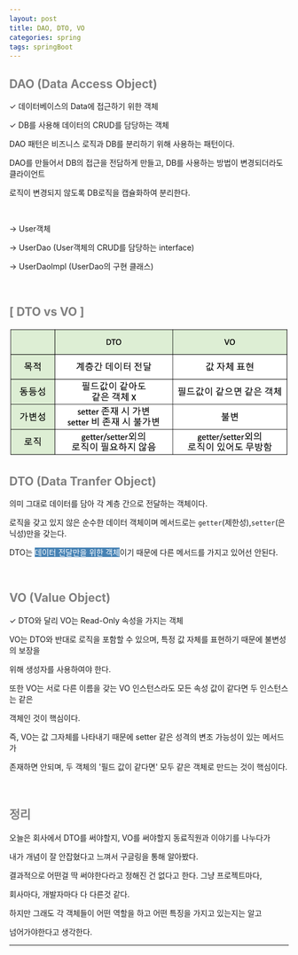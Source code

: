 ```yaml
---
layout: post
title: DAO, DTO, VO
categories: spring
tags: springBoot
---
```


## <span style="color:gray">DAO (Data Access Object)</span>

✓ 데이터베이스의 Data에 접근하기 위한 객체

✓ DB를 사용해 데이터의 CRUD를 담당하는 객체

DAO 패턴은 비즈니스 로직과 DB를 분리하기 위해 사용하는 패턴이다.

DAO를 만들어서 DB의 접근을 전담하게 만들고, DB를 사용하는 방법이 변경되더라도 클라이언트

로직이 변경되지 않도록 DB로직을 캡슐화하여 분리한다. 

<br>

→ User객체

→ UserDao (User객체의 CRUD를 담당하는 interface)

→ UserDaoImpl (UserDao의 구현 클래스)

<br>

## <span style="color:gray">[ DTO vs VO ]</span>

<img src="/assets/img/spring/dto_vo.png">


<br>

## <span style="color:gray">DTO (Data Tranfer Object)</span>

의미 그대로 데이터를 담아 각 계층 간으로 전달하는 객체이다.

로직을 갖고 있지 않은 순수한 데이터 객체이며 메서드로는 `getter`(제한성),`setter`(은닉성)만을 갖는다.

DTO는 <span style="background-color:#4682B4; color:white">데이터 전달만을 위한 객체</span>이기 때문에 다른 메서드를 가지고 있어선 안된다.

<br>

## <span style="color:gray">VO (Value Object)</span>

✓ DTO와 달리 VO는 Read-Only 속성을 가지는 객체

VO는 DTO와 반대로 로직을 포함할 수 있으며, 특정 값 자체를 표현하기 때문에 불변성의 보장을

위해 생성자를 사용하여야 한다.

또한 VO는 서로 다른 이름을 갖는 VO 인스턴스라도 모든 속성 값이 같다면 두 인스턴스는 같은 

객체인 것이 핵심이다. 

즉, VO는 값 그자체를 나타내기 때문에 setter 같은 성격의 변조 가능성이 있는 메서드가

존재하면 안되며, 두 객체의 '필드 값이 같다면' 모두 같은 객체로 만드는 것이 핵심이다.

<br>

## <span style="color:gray">정리</span>

오늘은 회사에서 DTO를 써야할지, VO를 써야할지 동료직원과 이야기를 나누다가

내가 개념이 잘 안잡혔다고 느껴서 구글링을 통해 알아봤다.

결과적으로 어떤걸 딱 써야한다라고 정해진 건 없다고 한다. 그냥 프로젝트마다, 

회사마다, 개발자마다 다 다른것 같다.

하지만 그래도 각 객체들이 어떤 역할을 하고 어떤 특징을 가지고 있는지는 알고

넘어가야한다고 생각한다.

---